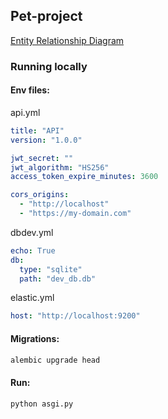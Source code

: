 ## Pet-project
[Entity Relationship Diagram](https://dbdiagram.io/d/61f53b7085022f4ee50e4469)
### Running locally
#### Env files:
api.yml
```yaml
title: "API"
version: "1.0.0"

jwt_secret: ""
jwt_algorithm: "HS256"
access_token_expire_minutes: 3600

cors_origins:
  - "http://localhost"
  - "https://my-domain.com"
```
dbdev.yml
```yaml
echo: True
db:
  type: "sqlite"
  path: "dev_db.db"
```
elastic.yml
```yaml
host: "http://localhost:9200"
```
#### Migrations:
```bash
alembic upgrade head
```

#### Run:
```bash
python asgi.py
```
